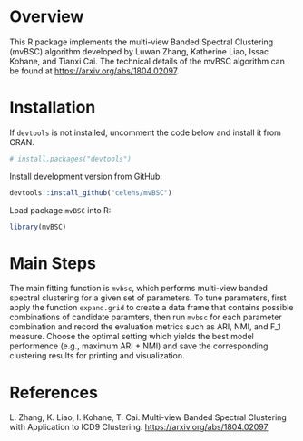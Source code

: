 # Overview

This R package implements the multi-view Banded Spectral Clustering (mvBSC) algorithm developed by Luwan Zhang, Katherine Liao, Issac Kohane, and Tianxi Cai. The technical details of the mvBSC algorithm can be found at <https://arxiv.org/abs/1804.02097>.

# Installation

If `devtools` is not installed, uncomment the code below and install it from CRAN.

``` r
# install.packages("devtools")
```

Install development version from GitHub:

``` r
devtools::install_github("celehs/mvBSC")
```

Load package `mvBSC` into R:

``` r
library(mvBSC)
```

# Main Steps

The main fitting function is `mvbsc`, which performs multi-view banded spectral clustering for a given set of parameters. To tune parameters, first apply the function `expand.grid` to create a data frame that contains possible combinations of candidate paramters, then run `mvbsc` for each parameter combination and record the evaluation metrics such as ARI, NMI, and F_1 measure. Choose the optimal setting which yields the best model performence (e.g., maximum ARI + NMI) and save the corresponding clustering results for printing and visualization.

# References

L. Zhang, K. Liao, I. Kohane, T. Cai. Multi-view Banded Spectral Clustering with Application to ICD9 Clustering. <https://arxiv.org/abs/1804.02097>
